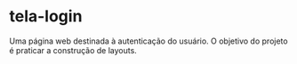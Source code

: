 # tela-login
 Uma página web destinada à autenticação do usuário. O objetivo do projeto é praticar a construção de layouts.
